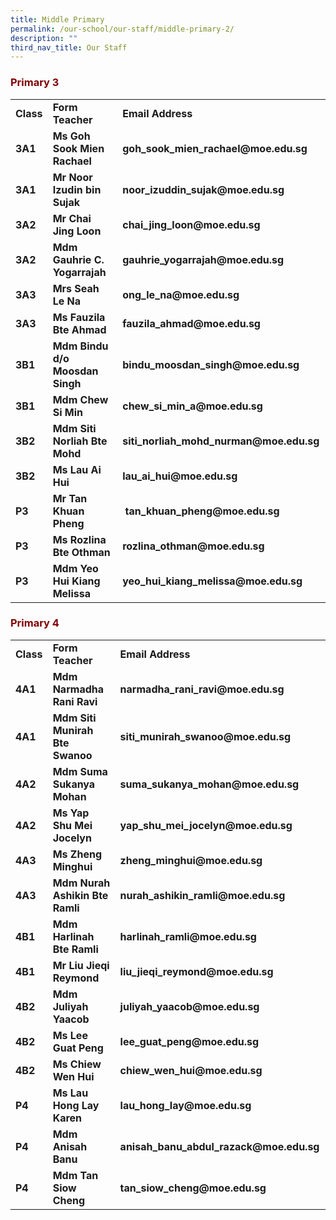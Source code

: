 ```yaml
---
title: Middle Primary
permalink: /our-school/our-staff/middle-primary-2/
description: ""
third_nav_title: Our Staff
---
```

<h3><strong><span style="color: #800000;">Primary 3</span></strong></h3>
<table width="693">
<tbody>
<tr>
<td width="49"><strong>Class</strong></td>
<td width="295"><strong>Form Teacher</strong></td>
<td width="349"><strong>Email Address</strong></td>
</tr>
<tr>
<td width="49"><strong><span style="font-style: inherit;">3A1</span></strong></td>
<td width="295"><strong><span style="font-style: inherit;">Ms Goh Sook Mien Rachael</span></strong></td>
<td width="349"><strong><span style="font-style: inherit;">goh_sook_mien_rachael@moe.edu.sg</span></strong></td>
</tr>
<tr>
<td width="49"><strong><span style="font-style: inherit;">3A1</span></strong></td>
<td width="295"><strong><span style="font-style: inherit;">Mr Noor Izudin bin Sujak</span></strong></td>
<td width="349"><strong><span style="font-style: inherit;">noor_izuddin_sujak@moe.edu.sg</span></strong></td>
</tr>
<tr>
<td width="49"><strong><span style="font-style: inherit;">3A2</span></strong></td>
<td width="295"><strong><span style="font-style: inherit;">Mr Chai Jing Loon</span></strong></td>
<td width="349"><strong><span style="font-style: inherit;">chai_jing_loon@moe.edu.sg</span></strong></td>
</tr>
<tr>
<td width="49"><strong><span style="font-style: inherit;">3A2</span></strong></td>
<td width="295"><strong><span style="font-style: inherit;">Mdm Gauhrie C. Yogarrajah</span></strong></td>
<td width="349"><strong><span style="font-style: inherit;">gauhrie_yogarrajah@moe.edu.sg</span></strong></td>
</tr>
<tr>
<td width="49"><strong><span style="font-style: inherit;">3A3</span></strong></td>
<td width="295"><strong><span style="font-style: inherit;">Mrs Seah Le Na</span></strong></td>
<td width="349"><strong><span style="font-style: inherit;">ong_le_na@moe.edu.sg</span></strong></td>
</tr>
<tr>
<td width="49"><strong><span style="font-style: inherit;">3A3</span></strong></td>
<td width="295"><strong><span style="font-style: inherit;">Ms Fauzila Bte Ahmad</span></strong></td>
<td width="349"><strong><span style="font-style: inherit;">fauzila_ahmad@moe.edu.sg</span></strong></td>
</tr>
<tr>
<td width="49"><strong><span style="font-style: inherit;">3B1</span></strong></td>
<td width="295"><strong><span style="font-style: inherit;">Mdm Bindu d/o Moosdan Singh</span></strong></td>
<td width="349"><strong><span style="font-style: inherit;">bindu_moosdan_singh@moe.edu.sg</span></strong></td>
</tr>
<tr>
<td width="49"><strong><span style="font-style: inherit;">3B1</span></strong></td>
<td width="295"><strong><span style="font-style: inherit;">Mdm Chew Si Min</span></strong></td>
<td width="349"><strong><span style="font-style: inherit;">chew_si_min_a@moe.edu.sg</span></strong></td>
</tr>
<tr>
<td width="49"><strong><span style="font-style: inherit;">3B2</span></strong></td>
<td width="295"><strong><span style="font-style: inherit;">Mdm Siti Norliah Bte Mohd</span></strong></td>
<td width="349"><strong><span style="font-style: inherit;">siti_norliah_mohd_nurman@moe.edu.sg</span></strong></td>
</tr>
<tr>
<td width="49"><strong><span style="font-style: inherit;">3B2</span></strong></td>
<td width="295"><strong><span style="font-style: inherit;">Ms Lau Ai Hui</span></strong></td>
<td width="349"><strong><span style="font-style: inherit;">lau_ai_hui@moe.edu.sg</span></strong></td>
</tr>
<tr>
<td width="49"><strong><span style="font-style: inherit;">P3</span></strong></td>
<td width="295"><strong><span style="font-style: inherit;">Mr Tan Khuan Pheng</span></strong></td>
<td width="349"><strong><span style="font-style: inherit;">&nbsp;tan_khuan_pheng@moe.edu.sg</span></strong></td>
</tr>
<tr>
<td width="49"><strong><span style="font-style: inherit;">P3</span></strong></td>
<td width="295"><strong><span style="font-style: inherit;">Ms Rozlina Bte Othman</span></strong></td>
<td width="349"><strong><span style="font-style: inherit;">rozlina_othman@moe.edu.sg</span></strong></td>
</tr>
<tr>
<td width="49"><strong><span style="font-style: inherit;">P3</span></strong></td>
<td width="295"><strong><span style="font-style: inherit;">Mdm Yeo Hui Kiang Melissa</span></strong></td>
<td width="349"><strong><span style="font-style: inherit;">yeo_hui_kiang_melissa@moe.edu.sg</span></strong></td>
</tr>
</tbody>
</table>
<h3><strong><span style="color: #800000;">Primary 4</span></strong></h3>
<table width="693">
<tbody>
<tr>
<td width="49"><strong>Class</strong></td>
<td width="295"><strong>Form Teacher</strong></td>
<td width="349"><strong>Email Address</strong></td>
</tr>
<tr>
<td width="49"><strong><span style="font-style: inherit;">4A1</span></strong></td>
<td width="295"><strong><span style="font-style: inherit;">Mdm Narmadha Rani Ravi</span></strong></td>
<td width="349"><strong><span style="font-style: inherit;">narmadha_rani_ravi@moe.edu.sg</span></strong></td>
</tr>
<tr>
<td width="49"><strong><span style="font-style: inherit;">4A1</span></strong></td>
<td width="295"><strong><span style="font-style: inherit;">Mdm Siti Munirah Bte Swanoo</span></strong></td>
<td width="349"><strong><span style="font-style: inherit;">siti_munirah_swanoo@moe.edu.sg</span></strong></td>
</tr>
<tr>
<td width="49"><strong><span style="font-style: inherit;">4A2</span></strong></td>
<td width="295"><strong><span style="font-style: inherit;">Mdm Suma Sukanya Mohan</span></strong></td>
<td width="349"><strong><span style="font-style: inherit;">suma_sukanya_mohan@moe.edu.sg</span></strong></td>
</tr>
<tr>
<td width="49"><strong><span style="font-style: inherit;">4A2</span></strong></td>
<td width="295"><strong><span style="font-style: inherit;">Ms Yap Shu Mei Jocelyn</span></strong></td>
<td width="349"><strong><span style="font-style: inherit;">yap_shu_mei_jocelyn@moe.edu.sg</span></strong></td>
</tr>
<tr>
<td width="49"><strong><span style="font-style: inherit;">4A3</span></strong></td>
<td width="295"><strong><span style="font-style: inherit;">Ms Zheng Minghui</span></strong></td>
<td width="349"><strong><span style="font-style: inherit;">zheng_minghui@moe.edu.sg</span></strong></td>
</tr>
<tr>
<td width="49"><strong><span style="font-style: inherit;">4A3</span></strong></td>
<td width="295"><strong><span style="font-style: inherit;">Mdm Nurah Ashikin Bte Ramli</span></strong></td>
<td width="349"><strong><span style="font-style: inherit;">nurah_ashikin_ramli@moe.edu.sg</span></strong></td>
</tr>
<tr>
<td width="49"><strong><span style="font-style: inherit;">4B1</span></strong></td>
<td width="295"><strong><span style="font-style: inherit;">Mdm Harlinah Bte Ramli</span></strong></td>
<td width="349"><strong><span style="font-style: inherit;">harlinah_ramli@moe.edu.sg</span></strong></td>
</tr>
<tr>
<td width="49"><strong><span style="font-style: inherit;">4B1</span></strong></td>
<td width="295"><strong><span style="font-style: inherit;">Mr Liu Jieqi Reymond</span></strong></td>
<td width="349"><strong><span style="font-style: inherit;">liu_jieqi_reymond@moe.edu.sg</span></strong></td>
</tr>
<tr>
<td width="49"><strong><span style="font-style: inherit;">4B2</span></strong></td>
<td width="295"><strong><span style="font-style: inherit;">Mdm Juliyah Yaacob</span></strong></td>
<td width="349"><strong><span style="font-style: inherit;">juliyah_yaacob@moe.edu.sg</span></strong></td>
</tr>
<tr>
<td width="49"><strong><span style="font-style: inherit;">4B2</span></strong></td>
<td width="295"><strong><span style="font-style: inherit;">Ms Lee Guat Peng</span></strong></td>
<td width="349"><strong><span style="font-style: inherit;">lee_guat_peng@moe.edu.sg</span></strong></td>
</tr>
<tr>
<td width="49"><strong><span style="font-style: inherit;">4B2</span></strong></td>
<td width="295"><strong><span style="font-style: inherit;">Ms Chiew Wen Hui</span></strong></td>
<td width="349"><strong><span style="font-style: inherit;">chiew_wen_hui@moe.edu.sg</span></strong></td>
</tr>
<tr>
<td width="49"><strong><span style="font-style: inherit;">P4</span></strong></td>
<td width="295"><strong><span style="font-style: inherit;">Ms Lau Hong Lay Karen</span></strong></td>
<td width="349"><strong><span style="font-style: inherit;">lau_hong_lay@moe.edu.sg</span></strong></td>
</tr>
<tr>
<td width="49"><strong><span style="font-style: inherit;">P4</span></strong></td>
<td width="295"><strong><span style="font-style: inherit;">Mdm Anisah Banu</span></strong></td>
<td width="349"><strong><span style="font-style: inherit;">anisah_banu_abdul_razack@moe.edu.sg</span></strong></td>
</tr>
<tr>
<td width="49"><strong><span style="font-style: inherit;">P4</span></strong></td>
<td width="295"><strong><span style="font-style: inherit;">Mdm Tan Siow Cheng</span></strong></td>
<td width="349"><strong><span style="font-style: inherit;">tan_siow_cheng@moe.edu.sg</span></strong></td>
</tr>
</tbody>
</table>